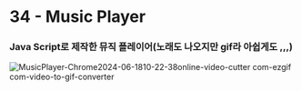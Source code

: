 <h1>34 - Music Player</h1>

<h3>Java Script로 제작한 뮤직 플레이어(노래도 나오지만 gif라 아쉽게도 ,,,)</h3>

<p></p>

![MusicPlayer-Chrome2024-06-1810-22-38online-video-cutter com-ezgif com-video-to-gif-converter](https://github.com/Yuika12321/2024_get_a_job/assets/131143940/b6ad5855-1d4d-48af-888e-248f9a6dd77d)
